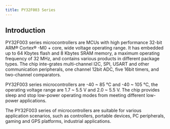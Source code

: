 ```yaml
---
title: PY32F003 Series
---
```


## Introduction

PY32F003 series microcontrollers are MCUs with high performance 32-bit ARM® Cortex® -M0 + core, wide voltage operating range. It has embedded up to 64 Kbytes flash and 8 Kbytes SRAM memory, a maximum operating frequency of 32 MHz, and contains various products in different package types. The chip inte-grates multi-channel I2C, SPI, USART and other communication peripherals, one channel 12bit ADC, five 16bit timers, and two-channel comparators.

PY32F003 series microcontrollers are -40 ~ 85 ℃ and -40 ~ 105 ℃, the operating voltage range are 1.7 ~ 5.5 V and 2.0 ~ 5.5 V. The chip provides sleep and stop low-power operating modes from meeting different low-power applications.

The PY32F003 series of microcontrollers are suitable for various application scenarios, such as controllers, portable devices, PC peripherals, gaming and GPS platforms, industrial applications.

<!-- @include: ../../../data/markdown/PY32F003/en.md -->